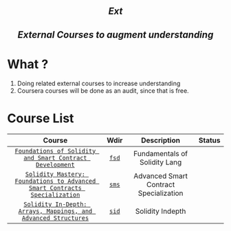 <h2 align="center"><i> Ext </i></h3>
<h2 align="center"><i> External Courses to augment understanding </i></h3>

# What ?

1. Doing related external courses to increase understanding
2. Coursera courses will be done as an audit, since that is free.

# Course List 

Course | Wdir |Description | Status 
:--: | :--: | :--: | :--:
[`Foundations of Solidity and Smart Contract Development`](https://www.coursera.org/learn/packt-foundations-of-solidity-and-smart-contract-development-g7sgi#modules) | [`fsd`](./fsd) | Fundamentals of Solidity Lang | 
[`Solidity Mastery: Foundations to Advanced Smart Contracts Specialization`](https://www.coursera.org/specializations/packt-solidity-mastery-foundations-to-advanced-smart-contracts#courses) | [`sms`](./sms) | Advanced Smart Contract Specialization | 
[`Solidity In-Depth: Arrays, Mappings, and Advanced Structures`](https://www.coursera.org/learn/packt-solidity-in-depth-arrays-mappings-and-advanced-structures-innhr#modules) | [`sid`](./sid) | Solidity Indepth